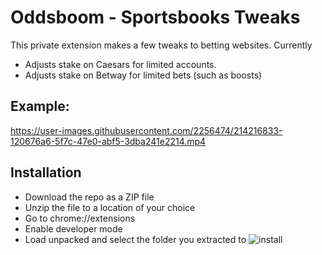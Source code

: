 # Oddsboom - Sportsbooks Tweaks

This private extension makes a few tweaks to betting websites. Currently

- Adjusts stake on Caesars for limited accounts.
- Adjusts stake on Betway for limited bets (such as boosts)


## Example:
https://user-images.githubusercontent.com/2256474/214216833-120676a6-5f7c-47e0-abf5-3dba241e2214.mp4

## Installation

- Download the repo as a ZIP file
- Unzip the file to a location of your choice
- Go to chrome://extensions
- Enable developer mode
- Load unpacked and select the folder you extracted to
![install](https://user-images.githubusercontent.com/2256474/214216866-6cca8893-63bc-4ba4-b863-e76b6c8f9a28.png)
